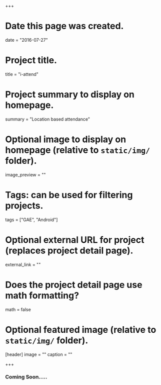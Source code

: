 +++
# Date this page was created.
date = "2016-07-27"

# Project title.
title = "i-attend"

# Project summary to display on homepage.
summary = "Location based attendance"

# Optional image to display on homepage (relative to `static/img/` folder).
image_preview = ""

# Tags: can be used for filtering projects.
tags = ["GAE", "Android"]

# Optional external URL for project (replaces project detail page).
external_link = ""

# Does the project detail page use math formatting?
math = false

# Optional featured image (relative to `static/img/` folder).
[header]
image = ""
caption = ""

+++

### Coming Soon.....